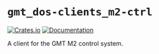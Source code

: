 # `gmt_dos-clients_m2-ctrl`

[![Crates.io](https://img.shields.io/crates/v/gmt_dos-clients_m2-ctrl.svg)](https://crates.io/crates/gmt_dos-clients_m2-ctrl)
[![Documentation](https://docs.rs/gmt_dos-clients_m2-ctrl/badge.svg)](https://docs.rs/gmt_dos-clients_m2-ctrl/)

A client for the GMT M2 control system.